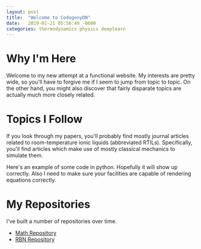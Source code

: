 ```yaml
---
layout: post
title:  "Welcome to CodogenyDN"
date:   2019-01-21 05:56:49 -0600
categories: thermodynamics physics deeplearn
---
```


Why I'm Here
============

Welcome to my new attempt at a functional website. My interests are pretty wide, so you'll have to forgive me if I seem to jump from topic to topic. On the other hand, you might also discover that fairly disparate topics are actually much more closely related.

Topics I Follow
===============

If you look through my papers, you'll probably find mostly journal articles related to room-temperature ionic liquids (abbreviated RTILs). Specifically, you'll find articles which make use of mostly classical mechanics to simulate them. 

Here's an example of some code in python. Hopefully it will show up correctly. Also I need to make sure your facilities are capable of rendering equations correctly.

My Repositories
===============

I've built a number of repositories over time.

- [Math Repository][repo_math]
- [RBN Repository][repo_neural]

[repo_math]:   https://github.com/mathemaphysics/math
[repo_neural]: https://github.com/mathemaphysics/neural

